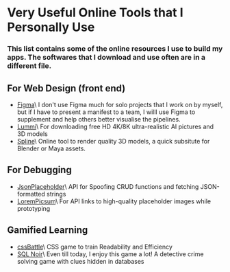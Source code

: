 # Very Useful Online Tools that I Personally Use
### This list contains some of the online resources I use to build my apps. The softwares that I download and use often are in a different file.

## For Web Design (front end)
- [Figma](https://www.figma.com/)\ I don't use Figma much for solo projects that I work on by myself, but if I have to present a manifest to a team, I willl use Figma to supplement and help others better visualise the pipelines.
- [Lummi](https://www.lummi.ai/)\ For downloading free HD 4K/8K ultra-realistic AI pictures and 3D models
- [Spline](https://spline.design/)\ Online tool to render quality 3D models, a quick subsitute for Blender or Maya assets.

## For Debugging 
- [JsonPlaceholder](https://jsonplaceholder.typicode.com/guide/)\ API for Spoofing CRUD functions and fetching JSON-formatted strings
- [LoremPicsum](https://picsum.photos/)\ For API links to high-quality placeholder images while prototyping

## Gamified Learning 
- [cssBattle](https://cssbattle.dev/)\ CSS game to train Readability and Efficiency
- [SQL Noir](https://www.sqlnoir.com/)\ Even till today, I enjoy this game a lot! A detective crime solving game with clues hidden in databases
